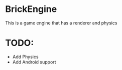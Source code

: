 # BrickEngine
This is a game engine that has a renderer and physics

# TODO:
- Add Physics
- Add Android support
